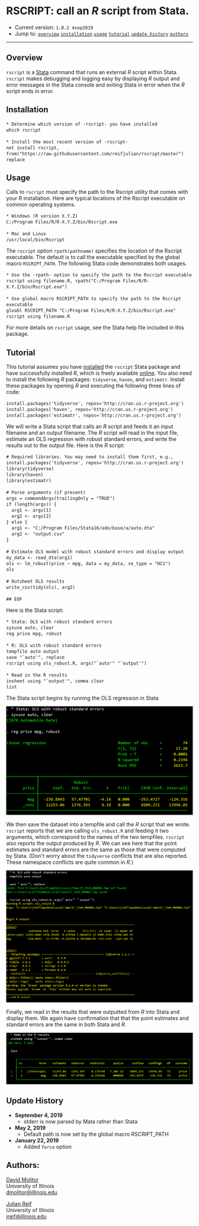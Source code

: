 # RSCRIPT: call an *R* script from Stata.

- Current version: `1.0.2 4sep2019`
- Jump to: [`overview`](#overview) [`installation`](#installation) [`usage`](#usage) [`tutorial`](#tutorial) [`update history`](#update-history) [`authors`](#authors)

-----------

## Overview 

`rscript` is a [Stata](http://www.stata.com) command that runs an external *R* script within Stata. `rscript` makes debugging and logging easy by displaying *R* output and error messages in the Stata console and exiting Stata in error when the *R* script ends in error.

## Installation

```
* Determine which version of -rscript- you have installed
which rscript

* Install the most recent version of -rscript-
net install rscript, from("https://raw.githubusercontent.com/reifjulian/rscript/master") replace
```

## Usage

Calls to `rscript` must specify the path to the Rscript utility that comes with your *R* installation. Here are typical locations of the Rscript executable on common operating systems.

```
* Windows (R version X.Y.Z)
C:/Program Files/R/R-X.Y.Z/bin/Rscript.exe

* Mac and Linux
/usr/local/bin/Rscript
```

The `rscript` option `rpath(pathname)` specifies the location of the Rscript executable. The default is to call the executable specified by the global macro `RSCRIPT_PATH`. The following Stata code demonstrates both usages.

```
* Use the -rpath- option to specify the path to the Rscript executable
rscript using filename.R, rpath("C:/Program Files/R/R-X.Y.Z/bin/Rscript.exe")

* Use global macro RSCRIPT_PATH to specify the path to the Rscript executable
gloabl RSCRIPT_PATH "C:/Program Files/R/R-X.Y.Z/bin/Rscript.exe"
rscript using filename.R
```

For more details on `rscript` usage, see the Stata help file included in this package.

## Tutorial 

This tutorial assumes you have [installed](#install) the `rscript` Stata package and have successfully installed *R*, which is freely available [online](https://www.r-project.org). You also need to install the following *R* packages: `tidyverse`, `haven`, and `estimatr`. Install these packages by opening *R* and executing the following three lines of code:

```
install.packages('tidyverse', repos='http://cran.us.r-project.org')
install.packages('haven', repos='http://cran.us.r-project.org')
install.packages('estimatr', repos='http://cran.us.r-project.org')
```

We will write a Stata script that calls an *R* script and feeds it an input filename and an output filename. The *R* script will read in the input file, estimate an OLS regression with robust standard errors, and write the results out to the output file. Here is the *R* script:

```
# Required libraries. You may need to install them first, e.g., install.packages('tidyverse', repos='http://cran.us.r-project.org')
library(tidyverse)
library(haven)
library(estimatr)

# Parse arguments (if present)
args = commandArgs(trailingOnly = "TRUE")
if (length(args)) {
  arg1 <- args[1]
  arg2 <- args[2]
} else {
  arg1 <- "C:/Program Files/Stata16/ado/base/a/auto.dta"
  arg2 <- "output.csv"
}

# Estimate OLS model with robust standard errors and display output
my_data <- read_dta(arg1)
ols <- lm_robust(price ~ mpg, data = my_data, se_type = "HC1")
ols

# Outsheet OLS results
write_csv(tidy(ols), arg2)

## EOF
```
Here is the Stata script:

```
* Stata: OLS with robust standard errors
sysuse auto, clear
reg price mpg, robust

* R: OLS with robust standard errors
tempfile auto output
save "`auto'", replace
rscript using ols_robust.R, args("`auto'" "`output'")

* Read in the R results
insheet using "`output'", comma clear
list
```

The Stata script begins by running the OLS regression in Stata

![Stata OLS output](images/stata_ols.png)

We then save the dataset into a tempfile and call the *R* script that we wrote. `rscript` reports that we are calling `ols_robust.R` and feeding it two arguments, which correspond to the names of the two tempfiles. `rscript` also reports the output produced by *R*. We can see here that the point estimates and standard errors are the same as those that were computed by Stata. (Don't worry about the `tidyverse` conflicts that are also reported. These namespace conflicts are quite common in *R*.)

![Running rscript](images/stata_rscript.png)

Finally, we read in the results that were outputted from *R* into Stata and display them. We again have confirmation that that the point estimates and standard errors are the same in both Stata and *R*. 

![rscript output](images/stata_rscript_output.png)

## Update History
* **September 4, 2019**
  - stderr is now parsed by Mata rather than Stata
* **May 2, 2019**
  - Default path is now set by the global macro RSCRIPT_PATH
* **January 22, 2019**
  - Added ```force``` option

## Authors:

[David Molitor](http://www.davidmolitor.com)
<br>University of Illinois
<br>dmolitor@illinois.edu

[Julian Reif](http://www.julianreif.com)
<br>University of Illinois
<br>jreif@illinois.edu

